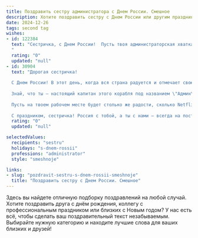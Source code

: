 ```yaml
---
title: Поздравить сестру администратора с Днем России. Смешное
description: Хотите поздравить сестру с Днем России или другим праздником? Наш ИИ создаст незабываемое поздравление, а вы обязательно выделитесь среди других.  
date: 2024-12-26
tags: second tag
wishes:
- id: 122384
  text: "Сестричка, с Днем России!  Пусть твоя администраторская хватка помогает тебе не только в работе, но и в ловле самых выгодных скидок на шашлыки!  Желаю тебе такого же безупречного порядка в жизни, как в твоей базе данных, и чтобы каждый день был праздником, а не просто рабочим днем (даже если это 12-часовая смена!).  Ура!
  "
  rating: "0"
  updated: "null"
- id: 30904
  text: "Дорогая сестричка!
  
  С Днем России! В этот день, когда вся страна радуется и отмечает свою уникальность, хочу пожелать тебе, чтобы твоя жизнь была такой же яркой и многообразной, как российская природа. Пусть твои административные навыки всегда помогали в строю, как порядок на утреннем собрании!
  
  Знай, что ты — настоящий капитан этого корабля под названием \"Админ\", и твои умения спасают нас от штормов и накладок! Желаю тебе меньше кликов \"отмена\" и больше \"О, как здорово!\"
  
  Пусть на твоем рабочем месте будет столько же радости, сколько Netflix за вечер, и столько же кофе, сколько звезд на небе! А еще — побольше позитива, ведь улыбка администраторов способна сделать даже самые строгие отчеты ярче!
  
  С праздником, сестричка! Россия с тобой, а ты с нами — всегда на посту, всегда на высоте!"
  rating: "0"
  updated: "null"

selectedValues:
  recipients: "sestru"
  holidays: "s-dnem-rossii"
  professions: "administrator"
  style: "smeshnoje"

links:
- slug: "pozdravit-sestru-s-dnem-rossii-smeshnoje"
  title: "Поздравить сестру с Днем России. Смешное"
---
```


Здесь вы найдете отличную подборку поздравлений на любой случай.
Хотите поздравить друга с днём рождения, коллегу с профессиональным праздником или близких с Новым годом? У нас есть всё, чтобы сделать ваш поздравительный текст незабываемым. Выбирайте нужную категорию и находите лучшие слова для ваших близких и друзей!
